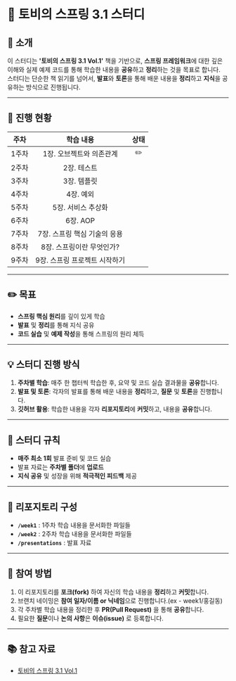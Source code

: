 # 🌱 토비의 스프링 3.1 스터디

## 💬 소개
이 스터디는 **'토비의 스프링 3.1 Vol.1'** 책을 기반으로, **스프링 프레임워크**에 대한 깊은 이해와 실제 예제 코드를 통해 학습한 내용을 **공유**하고 **정리**하는 것을 목표로 합니다.  
스터디는 단순한 책 읽기를 넘어서, **발표**와 **토론**을 통해 배운 내용을 **정리**하고 **지식**을 공유하는 방식으로 진행됩니다.

---

## 📅 진행 현황

| **주차**  | **학습 내용**                   |     **상태**      |
|:-------:|:--------------------------------:|:---------------:|
|   1주차   | 1장. 오브젝트와 의존관계      |       ✏️          |
|   2주차   | 2장. 테스트                    |                 |
|   3주차   | 3장. 템플릿                    |                 |
|   4주차   | 4장. 예외                      |                 |
|   5주차   | 5장. 서비스 추상화             |                 |
|   6주차   | 6장. AOP                       |                 |
|   7주차   | 7장. 스프링 핵심 기술의 응용    |                 |
|   8주차   | 8장. 스프링이란 무엇인가?       |                 |
|   9주차   | 9장. 스프링 프로젝트 시작하기   |                 |

---

## ✏️ 목표
- **스프링 핵심 원리**를 깊이 있게 학습
- **발표** 및 **정리**를 통해 지식 공유
- **코드 실습** 및 **예제 작성**을 통해 스프링의 원리 체득

---

## 💡 스터디 진행 방식
1. **주차별 학습**: 매주 한 챕터씩 학습한 후, 요약 및 코드 실습 결과물을 **공유**합니다.
2. **발표 및 토론**: 각자의 발표를 통해 배운 내용을 **정리**하고, **질문** 및 **토론**을 진행합니다.
3. **깃허브 활용**: 학습한 내용을 각자 **리포지토리**에 **커밋**하고, 내용을 **공유**합니다.

---

## 📝 스터디 규칙
- **매주 최소 1회** 발표 준비 및 코드 실습
- 발표 자료는 **주차별 폴더**에 **업로드**
- **지식 공유** 및 성장을 위해 **적극적인 피드백** 제공

---

## 📁 리포지토리 구성

- **`/week1`** : 1주차 학습 내용을 문서화한 파일들
- **`/week2`** : 2주차 학습 내용을 문서화한 파일들
- **`/presentations`** : 발표 자료

---

## 🚀 참여 방법

1. 이 리포지토리를 **포크(fork)** 하여 자신의 학습 내용을 **정리**하고 **커밋**합니다.
2. 브랜치 네이밍은 **참여 일자/이름 or 닉네임**으로 진행합니다.(ex - week1/홍길동) 
3. 각 주차별 학습 내용을 정리한 후 **PR(Pull Request)** 을 통해 **공유**합니다.
4. 필요한 **질문**이나 **논의 사항**은 **이슈(issue)** 로 등록합니다.

---

## 📚 참고 자료
- [토비의 스프링 3.1 Vol.1](https://product.kyobobook.co.kr/detail/S000000935358)
